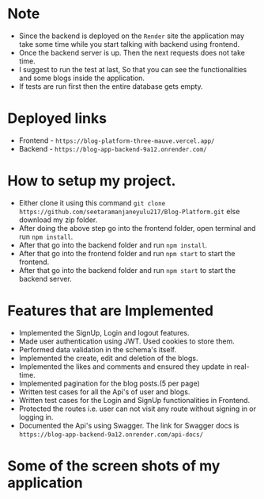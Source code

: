 # Note
- Since the backend is deployed on the `Render` site the application may take some time while you start talking with backend using frontend.
- Once the backend server is up. Then the next requests does not take time.
- I suggest to run the test at last, So that you can see the functionalities and some blogs inside the application. 
- If tests are run first then the entire database gets empty. 


# Deployed links
- Frontend - `https://blog-platform-three-mauve.vercel.app/`
- Backend - `https://blog-app-backend-9a12.onrender.com/`


# How to setup my project.
 
 - Either clone it using this command `git clone https://github.com/seetaramanjaneyulu217/Blog-Platform.git`  else download my zip folder.
 - After doing the above step go into the frontend folder, open terminal and run `npm install`.
 - After that go into the backend folder and run `npm install`.
 - After that go into the frontend folder and run `npm start` to start the frontend.
 - After that go into the backend folder and run `npm start` to start the backend server.



 # Features that are Implemented
 - Implemented the SignUp, Login and logout features.
 - Made user authentication using JWT. Used cookies to store them.
 - Performed data validation in the schema's itself.
 - Implemented the create, edit and deletion of the blogs.
 - Implemented the likes and comments and ensured they update in real-time.
 - Implemented pagination for the blog posts.(5 per page)
 - Written test cases for all the Api's of user and blogs.
 - Written test cases for the Login and SignUp functionalities in Frontend.
 - Protected the routes i.e. user can not visit any route without signing in or logging in.
 - Documented the Api's using Swagger. The link for Swagger docs is `https://blog-app-backend-9a12.onrender.com/api-docs/`


 # Some of the screen shots of my application
